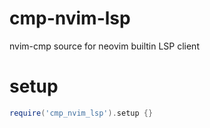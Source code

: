 # cmp-nvim-lsp
nvim-cmp source for neovim builtin LSP client

# setup

```lua
require('cmp_nvim_lsp').setup {}
```

